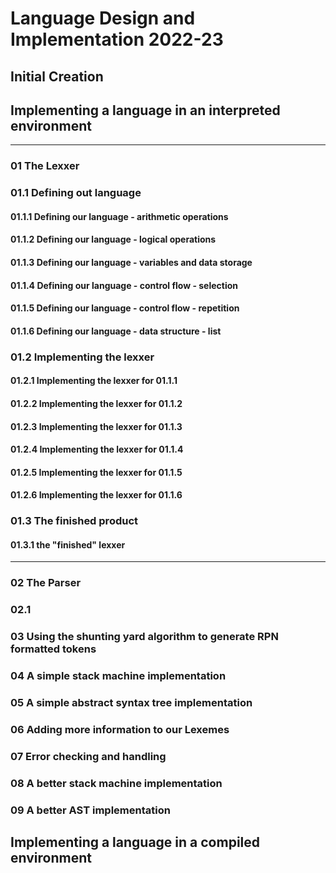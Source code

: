 # Language Design and Implementation 2022-23

## Initial Creation

## Implementing a language in an interpreted environment
- - - 
### 01 The Lexxer

### 01.1 Defining out language
#### 01.1.1 Defining our language - arithmetic operations
#### 01.1.2 Defining our language - logical operations
#### 01.1.3 Defining our language - variables and data storage
#### 01.1.4 Defining our language - control flow - selection
#### 01.1.5 Defining our language - control flow - repetition
#### 01.1.6 Defining our language - data structure - list
### 01.2 Implementing the lexxer
#### 01.2.1 Implementing the lexxer for 01.1.1
#### 01.2.2 Implementing the lexxer for 01.1.2
#### 01.2.3 Implementing the lexxer for 01.1.3
#### 01.2.4 Implementing the lexxer for 01.1.4
#### 01.2.5 Implementing the lexxer for 01.1.5
#### 01.2.6 Implementing the lexxer for 01.1.6
### 01.3 The finished product
#### 01.3.1 the "finished" lexxer
- - - 
### 02 The Parser

### 02.1 
### 03 Using the shunting yard algorithm to generate RPN formatted tokens
### 04 A simple stack machine implementation
### 05 A simple abstract syntax tree implementation
### 06 Adding more information to our Lexemes
### 07 Error checking and handling
### 08 A better stack machine implementation
### 09 A better AST implementation

## Implementing a language in a compiled environment